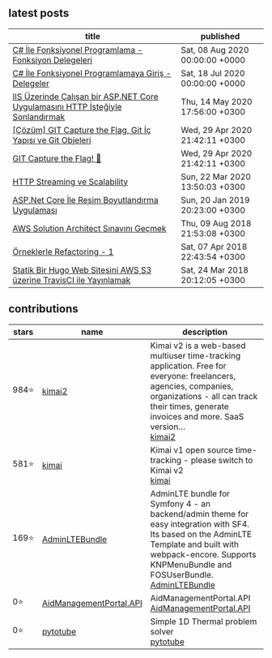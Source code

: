 ## latest posts

<!-- blog starts -->
| title | published |
| - | - | 
|[C# İle Fonksiyonel Programlama - Fonksiyon Delegeleri](https://blog.guneysu.xyz/post/functional-programming-with-csharp-function-delegates/) | Sat, 08 Aug 2020 00:00:00 +0000 |
|[C# İle Fonksiyonel Programlamaya Giriş - Delegeler](https://blog.guneysu.xyz/post/functional-programming-with-csharp-intro-delegates/) | Sat, 18 Jul 2020 00:00:00 +0000 |
|[IIS Üzerinde Çalışan bir ASP.NET Core Uygulamasını HTTP İsteğiyle Sonlandırmak](https://blog.guneysu.xyz/post/stopping-aspnetcore-web-via-http/) | Thu, 14 May 2020 17:56:00 +0300 |
|[[Çözüm] GIT Capture the Flag, Git İç Yapısı ve Git Objeleri](https://blog.guneysu.xyz/post/odulsuz-git-ctf-yarismasi-cozum/) | Wed, 29 Apr 2020 21:42:11 +0300 |
|[GIT Capture the Flag! 🏴](https://blog.guneysu.xyz/post/odulsuz-git-ctf-yarismasi/) | Wed, 29 Apr 2020 21:42:11 +0300 |
|[HTTP Streaming ve Scalability](https://blog.guneysu.xyz/post/http-streaming-asp-net-core/) | Sun, 22 Mar 2020 13:50:03 +0300 |
|[ASP.Net Core İle Resim Boyutlandırma Uygulaması](https://blog.guneysu.xyz/post/aspnet-core-1-image-server/) | Sun, 20 Jan 2019 20:23:00 +0300 |
|[AWS Solution Architect Sınavını Geçmek](https://blog.guneysu.xyz/post/aws-solution-architect-sinavini-gecmek/) | Thu, 09 Aug 2018 21:53:08 +0300 |
|[Örneklerle Refactoring - 1](https://blog.guneysu.xyz/post/orneklerle-refactoring-i/) | Sat, 07 Apr 2018 22:43:54 +0300 |
|[Statik Bir Hugo Web Sitesini AWS S3 üzerine TravisCI ile Yayınlamak](https://blog.guneysu.xyz/post/statik-bir-hugo-web-sitesini-aws-s3-uzerine-travisci-ile-yayinlamak/) | Sat, 24 Mar 2018 20:12:05 +0300 |
<!-- blog ends -->

## contributions
<!-- contribs starts -->
| stars | name | description |
| - | - | - |
 984⭐ | [kimai2](kevinpapst/kimai2) | Kimai v2 is a web-based multiuser time-tracking application. Free for everyone: freelancers, agencies, companies, organizations - all can track their times, generate invoices and more. SaaS version…<br>[kimai2](https://www.kimai.org)
 581⭐ | [kimai](kimai/kimai) | Kimai v1 open source time-tracking - please switch to Kimai v2<br>[kimai](https://github.com/kevinpapst/kimai2)
 169⭐ | [AdminLTEBundle](kevinpapst/AdminLTEBundle) | AdminLTE bundle for Symfony 4 - an backend/admin theme for easy integration with SF4. Its based on the AdminLTE Template and built with webpack-encore. Supports KNPMenuBundle and FOSUserBundle.<br>[AdminLTEBundle]()
 0⭐ | [AidManagementPortal.API](aidmanagementportal/AidManagementPortal.API) | AidManagementPortal.API<br>[AidManagementPortal.API](None)
 0⭐ | [pytotube](guneysus-archieve/pytotube) | Simple 1D Thermal problem solver<br>[pytotube]()
<!-- contribs ends -->
